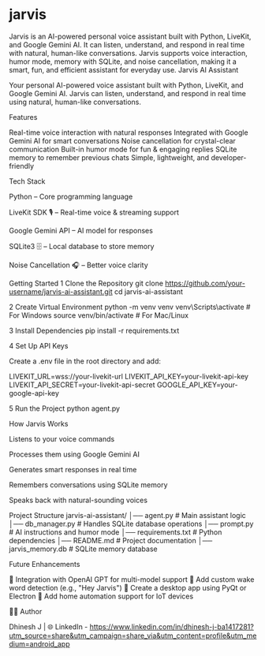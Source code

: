 # jarvis
Jarvis is an AI-powered personal voice assistant built with Python, LiveKit, and Google Gemini AI. It can listen, understand, and respond in real time with natural, human-like conversations. Jarvis supports voice interaction, humor mode, memory with SQLite, and noise cancellation, making it a smart, fun, and efficient assistant for everyday use.
Jarvis AI Assistant

Your personal AI-powered voice assistant built with Python, LiveKit, and Google Gemini AI.
Jarvis can listen, understand, and respond in real time using natural, human-like conversations.








 Features

 Real-time voice interaction with natural responses
 Integrated with Google Gemini AI for smart conversations
 Noise cancellation for crystal-clear communication
 Built-in humor mode for fun & engaging replies
 SQLite memory to remember previous chats
 Simple, lightweight, and developer-friendly

 Tech Stack

Python  – Core programming language

LiveKit SDK 🎙 – Real-time voice & streaming support

Google Gemini API  – AI model for responses

SQLite3 🗄 – Local database to store memory

Noise Cancellation 🎧 – Better voice clarity

 Getting Started
1️ Clone the Repository
git clone https://github.com/your-username/jarvis-ai-assistant.git
cd jarvis-ai-assistant

2️ Create Virtual Environment
python -m venv venv
venv\Scripts\activate   # For Windows
source venv/bin/activate  # For Mac/Linux

3️ Install Dependencies
pip install -r requirements.txt

4️ Set Up API Keys

Create a .env file in the root directory and add:

LIVEKIT_URL=wss://your-livekit-url
LIVEKIT_API_KEY=your-livekit-api-key
LIVEKIT_API_SECRET=your-livekit-api-secret
GOOGLE_API_KEY=your-google-api-key

5️ Run the Project
python agent.py

 How Jarvis Works

Listens to your voice commands

Processes them using Google Gemini AI

Generates smart responses in real time

Remembers conversations using SQLite memory

Speaks back with natural-sounding voices

 Project Structure
jarvis-ai-assistant/
│── agent.py           # Main assistant logic
│── db_manager.py      # Handles SQLite database operations
│── prompt.py          # AI instructions and humor mode
│── requirements.txt   # Python dependencies
│── README.md          # Project documentation
│── jarvis_memory.db   # SQLite memory database

 Future Enhancements

🔹 Integration with OpenAI GPT for multi-model support
🔹 Add custom wake word detection (e.g., "Hey Jarvis")
🔹 Create a desktop app using PyQt or Electron
🔹 Add home automation support for IoT devices



🧑‍💻 Author

Dhinesh J
 | 🌐 LinkedIn - https://www.linkedin.com/in/dhinesh-j-ba1417281?utm_source=share&utm_campaign=share_via&utm_content=profile&utm_medium=android_app
